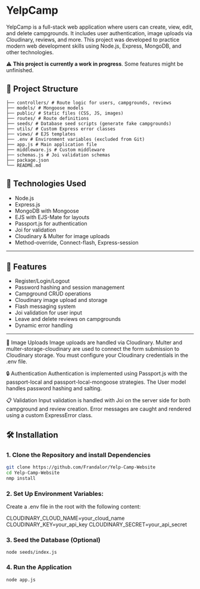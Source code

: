 # YelpCamp

YelpCamp is a full-stack web application where users can create, view, edit, and delete campgrounds. It includes user authentication, image uploads via Cloudinary, reviews, and more. This project was developed to practice modern web development skills using Node.js, Express, MongoDB, and other technologies.

⚠️ **This project is currently a work in progress**. Some features might be unfinished.

## 📂 Project Structure

```<text>├── cloudinary/ # Cloudinary config for image upload
├── controllers/ # Route logic for users, campgrounds, reviews
├── models/ # Mongoose models
├── public/ # Static files (CSS, JS, images)
├── routes/ # Route definitions
├── seeds/ # Database seed scripts (generate fake campgrounds)
├── utils/ # Custom Express error classes
├── views/ # EJS templates
├── .env # Environment variables (excluded from Git)
├── app.js # Main application file
├── middleware.js # Custom middleware
├── schemas.js # Joi validation schemas
├── package.json
└── README.md
 ```
## 🧰 Technologies Used

- Node.js
- Express.js
- MongoDB with Mongoose
- EJS with EJS-Mate for layouts
- Passport.js for authentication
- Joi for validation
- Cloudinary & Multer for image uploads
- Method-override, Connect-flash, Express-session

---

## 🚀 Features

- Register/Login/Logout
- Password hashing and session management
- Campground CRUD operations
- Cloudinary image upload and storage
- Flash messaging system
- Joi validation for user input
- Leave and delete reviews on campgrounds
- Dynamic error handling

---

📸 Image Uploads
Image uploads are handled via Cloudinary. Multer and multer-storage-cloudinary are used to connect the form submission to Cloudinary storage. You must configure your Cloudinary credentials in the .env file.

🔒 Authentication
Authentication is implemented using Passport.js with the passport-local and passport-local-mongoose strategies. The User model handles password hashing and salting.

📋 Validation
Input validation is handled with Joi on the server side for both campground and review creation. Error messages are caught and rendered using a custom ExpressError class.

## 🛠 Installation

### 1. Clone the Repository and install Dependencies

```bash
git clone https://github.com/Frandalor/Yelp-Camp-Website
cd Yelp-Camp-Website
nmp install
```

### 2. Set Up Environment Variables:

Create a .env file in the root with the following content:

CLOUDINARY_CLOUD_NAME=your_cloud_name
CLOUDINARY_KEY=your_api_key
CLOUDINARY_SECRET=your_api_secret

### 3. Seed the Database (Optional)

`node seeds/index.js`

### 4. Run the Application

`node app.js`
